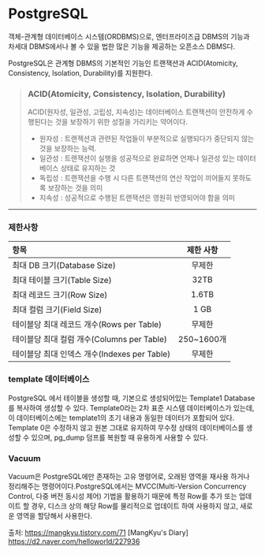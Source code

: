 # PostgreSQL
객체-관계형 데이터베이스 시스템(ORDBMS)으로, 엔터프라이즈급 DBMS의 기능과 차세대 DBMS에서나 볼 수 있을 법한 많은 기능을 제공하는 오픈소스 DBMS다.

PostgreSQL은 관계형 DBMS의 기본적인 기능인 트랜잭션과 ACID(Atomicity, Consistency, Isolation, Durability)를 지원한다.
> ### ACID(Atomicity, Consistency, Isolation, Durability)
> ACID(원자성, 일관성, 고립성, 지속성)는 데이터베이스 트랜잭션이 안전하게 수행된다는 것을 보장하기 위한 성질을 가리키는 약어이다.    
> - 원자성 : 트랜젝션과 관련된 작업들이 부분적으로 실행되다가 중단되지 않는 것을 보장하는 능력.
> - 일관성 : 트랜잭션이 실행을 성공적으로 완료하면 언제나 일관성 있는 데이터베이스 상태로 유지하는 것
> - 독립성 : 트랜잭션을 수행 시 다른 트랜잭션의 연산 작업이 끼어들지 못하도록 보장하는 것을 의미
> - 지속성 : 성공적으로 수행된 트랜잭션은 영원히 반영되어야 함을 의미

---
### 제한사항

| 항목 |	제한 사항 |
|:----|:----:|
|최대 DB 크기(Database Size)	|무제한|
|최대 테이블 크기(Table Size)	|32TB|
|최대 레코드 크기(Row Size)	|1.6TB|
|최대 컬럼 크기(Field Size)	|1 GB|
|테이블당 최대 레코드 개수(Rows per Table)	|무제한|
|테이블당 최대 컬럼 개수(Columns per Table)	|250~1600개|
|테이블당 최대 인덱스 개수(Indexes per Table)	|무제한|

### template 데이터베이스
PostgreSQL 에서 테이블을 생성할 때, 기본으로 생성되어있는 Template1 Database를 복사하여 생성할 수 있다.
Template0라는 2차 표준 시스템 데이터베이스가 있는데, 이 데이터베이스에는 template1의 초기 내용과 동일한 데이터가 포함되어 있다. Template 0은 수정하지 않고 원본 그대로 유지하여 무수정 상태의 데이터베이스를 생성할 수 있으며, pg_dump 덤프를 복원할 때 유용하게 사용할 수 있다.

### Vacuum
Vacuum은 PostgreSQL에만 존재하는 고유 명령어로, 오래된 영역을 재사용 하거나 정리해주는 명령어이다.PostgreSQL에서는 MVCC(Multi-Version Concurrency Control, 다중 버전 동시성 제어) 기법을 활용하기 때문에 특정 Row를 추가 또는 업데이트 할 경우, 디스크 상의 해당 Row를 물리적으로 업데이트 하여 사용하지 않고, 새로운 영역을 할당해서 사용한다.

출처: https://mangkyu.tistory.com/71 [MangKyu's Diary]   
https://d2.naver.com/helloworld/227936
